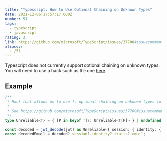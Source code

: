 ```yaml
---
title: "Typescript: How to Use Optional Chaining on Unknown Types"
date: 2021-12-06T17:57:17.000Z
number: 51
tags:
  - typescript
  - javascript
rating: 3
link: https://github.com/microsoft/TypeScript/issues/37700#issuecomment-940865298
aliases:
  - /51
---
```


Typescript does not currently support optional chaining on unknown types. You will need to use a hack such as the one [here](https://github.com/microsoft/TypeScript/issues/37700#issuecomment-940865298).

## Example

```ts
/**
 * Hack that allows us to use ?. optional chaining on unknown types in Typescript.
 *
 * See https://github.com/microsoft/TypeScript/issues/37700#issuecomment-940865298
 */
type Unreliable<T> = { [P in keyof T]?: Unreliable<T[P]> } | undefined;

const decoded = jwt_decode(jwt) as Unreliable<{ session: { identity: { traits: { email: string } } } }>;
const decodedEmail = decoded?.session?.identity?.traits?.email;
```
